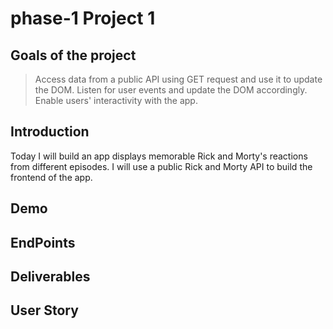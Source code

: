 # phase-1 Project 1

## Goals of the project

> Access data from a public API using GET request and use it to update the DOM.
> Listen for user events and update the DOM accordingly.
> Enable users' interactivity with the app.

## Introduction

Today I will build an app displays memorable Rick and Morty's reactions from different episodes.
I will use a public Rick and Morty API to build the frontend of the app.

## Demo

## EndPoints

## Deliverables

## User Story